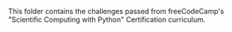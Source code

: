 This folder contains the challenges passed from freeCodeCamp's "Scientific Computing with Python" Certification curriculum.
